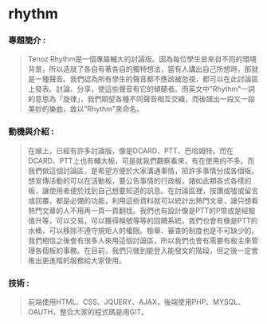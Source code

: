 # rhythm

### 專題簡介 :
> Tenoz Rhythm是一個專屬輔大的討論版。因為每位學生皆來自不同的環境背景，所以造就了各自有著各自的獨特想法，當有人講出自己所想時，那就是一種聲音。我們認為所有學生的聲音都不應該被忽視，都可以在此討論區上發表、討論、分享，使這些聲音有它的傾聽者。而英文中"Rhythm"一詞的意思為「旋律」，我們期望各種不同聲音相互交織，而後譜出一段又一段美妙的樂曲，故以"Rhythm"來命名。

### 動機與介紹 : 
>在線上，已經有許多討論版，像是DCARD、PTT、巴哈姆特。而在DCARD、PTT上也有輔大板，可是就我們觀察看來，有在使用的不多。而我們做這個討論區，是希望方便於大家溝通事情，把許多事情分成各個板。想宣傳活動的可以在活動板，要公告事情的行政板，諸如此類各式各樣的板，讓使用者便於找到自己想要知道的訊息。在討論區裡，按讚或噓或留言或回覆，都是必備的功能，利用這些資料就可以統計出熱門文章，讓只想看熱門文章的人不用再一頁一頁翻找。我們也有設計像是PTT的P幣或是經驗值升等，可以交易，可以獲得稱號等等的回饋系統。我們也會有像是PTT的水桶，可以移除不遵守規矩人的權限。檢舉、審查的制度也是不可缺少的。我們相信之後會有很多人來用這個討論區，所以我們也會有需要有板主來管理各個板的事務。在目前，我們只做到能登入能發文的階段，但之後一定會推出更進階的服務給大家使用。

### 技術 : 
>前端使用HTML、CSS、JQUERY、AJAX，後端使用PHP、MYSQL、OAUTH，整合大家的程式碼是用GIT。
